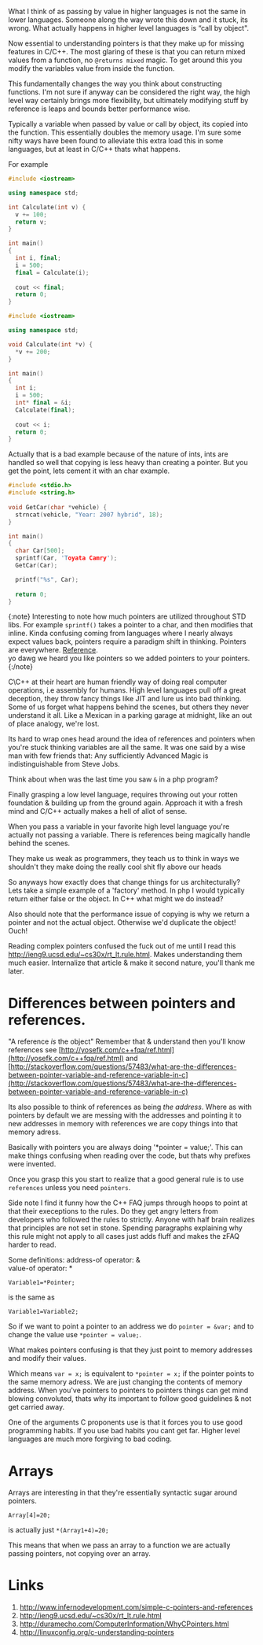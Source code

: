 What I think of as passing by value in higher languages is not the same in lower languages. Someone along the way wrote this down and it stuck, its wrong. What actually happens in higher level languages is “call by object".

Now essential to understanding pointers is that they make up for missing features in C/C++. The most glaring of these is that you can return mixed values from a function, no `@returns mixed` magic. To get around this you modify the variables value from inside the function.      

This fundamentally changes the way you think about constructing functions. I'm not sure if anyway can be considered the right way, the high level way certainly brings more flexibility, but ultimately modifying stuff by reference is leaps and bounds better performance wise.

Typically a variable when passed by value or call by object, its copied into the function. This essentially doubles the memory usage. I'm sure some nifty ways have been found to alleviate this extra load this in some languages, but at least in C/C++ thats what happens.  

For example

```c++
#include <iostream>    

using namespace std; 

int Calculate(int v) {
  v += 100;
  return v;
}

int main()
{     
  int i, final;
  i = 500;
  final = Calculate(i); 
  
  cout << final;
  return 0;     
}   
```     

```c++ 
#include <iostream>    

using namespace std; 

void Calculate(int *v) {
  *v += 200;  
}

int main()
{     
  int i;
  i = 500; 
  int* final = &i; 
  Calculate(final); 
  
  cout << i;
  return 0;     
}
```           

Actually that is a bad example because of the nature of ints, ints are handled so well that copying is less heavy than creating a pointer. But you get the point, lets cement it with an char example.

```c++
#include <stdio.h>              
#include <string.h>
            
void GetCar(char *vehicle) {
  strncat(vehicle, "Year: 2007 hybrid", 18);  
}        

int main()
{
  char Car[500];
  sprintf(Car, 'Toyata Camry');
  GetCar(Car);

  printf("%s", Car); 
  
  return 0; 
}
```    
{:note}
Interesting to note how much pointers are utilized throughout STD libs. For example `sprintf()` takes a pointer to a char, and then modifies that inline. Kinda confusing coming from languages where I nearly always expect values back, pointers require a paradigm shift in thinking.
Pointers are everywhere. [Reference](http://www.cplusplus.com/reference/clibrary/cstdio/sprintf/).        
yo dawg we heard you like pointers so we added pointers to your pointers.
{:/note}

C\C++ at their heart are human friendly way of doing real computer operations, i.e assembly for humans.
High level languages pull off a great deception, they throw fancy things like JIT and lure us into bad thinking. Some of us forget what happens behind the scenes, but others they never understand it all. Like a Mexican in a parking garage at midnight, like an out of place analogy, we're lost. 

Its hard to wrap ones head around the idea of references and pointers when you're stuck thinking variables are all the same. It was one said by a wise man with few friends that: Any sufficiently Advanced Magic is indistinguishable from Steve Jobs.

Think about when was the last time you saw `&` in a php program?

Finally grasping a low level language, requires throwing out your rotten foundation & building up from the ground again. Approach it with a fresh mind and C/C++ actually makes a hell of allot of sense.

When you pass a variable in your favorite high level language you're actually not passing a variable. There is references
being magically handle behind the scenes.

They make us weak as programmers, they teach us to think in ways we shouldn't they make doing the really cool shit fly above our heads

So anyways how exactly does that change things for us architecturally? Lets take a simple example of a 'factory' method.
In php I would typically return either false or the object. In C++ what might we do instead?      

Also should note that the performance issue of copying is why we return a pointer and not the actual object. Otherwise we'd duplicate the object! Ouch!

Reading complex pointers confused the fuck out of me until I read this http://ieng9.ucsd.edu/~cs30x/rt_lt.rule.html. Makes
understanding them much easier. Internalize that article & make it second nature, you'll thank me later.


# Differences between pointers and references.

"A reference *is* the object" Remember that & understand then you'll know references see [http://yosefk.com/c++fqa/ref.html](http://yosefk.com/c++fqa/ref.html) and [http://stackoverflow.com/questions/57483/what-are-the-differences-between-pointer-variable-and-reference-variable-in-c](http://stackoverflow.com/questions/57483/what-are-the-differences-between-pointer-variable-and-reference-variable-in-c) 

Its also possible to think of references as being _the address_. Where as with pointers by default we are messing with the addresses and pointing it to new addresses in memory with references we are copy things into that memory adress.

Basically with pointers you are always doing '*pointer = value;'. This can make things confusing when reading over the code, but thats why prefixes were invented.

Once you grasp this you start to realize that a good general rule is to use `references` unless you need `pointers`.  

Side note I find it funny how the C++ FAQ jumps through hoops to point at that their execeptions to the rules. Do they get angry letters from developers who followed the rules to strictly. Anyone with half  brain realizes that principles are not set in stone. Spending paragraphs explaining why this rule might not apply to all cases just adds fluff and makes the zFAQ harder to read.

Some definitions:
  address-of operator: &  
  value-of operator: *  

`Variable1=*Pointer;`

is the same as

`Variable1=Variable2;`      

So if we want to point a pointer to an address we do `pointer = &var;` and to change the value use `*pointer = value;`.

What makes pointers confusing is that they just point to memory addresses and modify their values.

Which means `var = x;` is equivalent to `*pointer = x;` if the pointer points to the same memory adress. We are just changing the contents of memory address. When you've pointers to pointers to pointers things can get mind blowing convoluted, thats why its important to follow good guidelines & not get carried away.   

One of the arguments C proponents use is that it forces you to use good programming habits. If you use bad habits you cant get far. Higher level languages are much more forgiving to bad coding.     



    
# Arrays 
Arrays are interesting in that they're essentially syntactic sugar around pointers.  

`Array[4]=20;`

is actually just `*(Array1+4)=20;`    

This means that when we pass an array to a function we are actually passing pointers, not copying over an array.

# Links

1. http://www.infernodevelopment.com/simple-c-pointers-and-references
2. http://ieng9.ucsd.edu/~cs30x/rt_lt.rule.html 
3. http://duramecho.com/ComputerInformation/WhyCPointers.html
4. http://linuxconfig.org/c-understanding-pointers